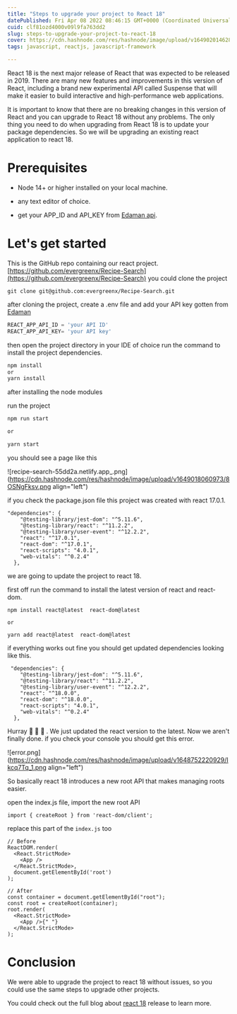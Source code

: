 ```yaml
---
title: "Steps to upgrade your project to React 18"
datePublished: Fri Apr 08 2022 08:46:15 GMT+0000 (Coordinated Universal Time)
cuid: clf81ozd4000v09l9fa763dd2
slug: steps-to-upgrade-your-project-to-react-18
cover: https://cdn.hashnode.com/res/hashnode/image/upload/v1649020146282/7NC43w-a1.png
tags: javascript, reactjs, javascript-framework

---
```


React 18 is the next major release of React that was expected to be released in 2019. There are many new features and improvements in this version of React, including a brand new experimental API called Suspense that will make it easier to build interactive and high-performance web applications.

It is important to know that there are no breaking changes in this version of React and you can upgrade to React 18 without any problems. The only thing you need to do when upgrading from React 18 is to update your package dependencies. So we will be upgrading an existing react application to react 18.

# Prerequisites

* Node 14+ or higher installed on your local machine.
    
* any text editor of choice.
    
* get your APP\_ID and API\_KEY from [Edaman api](https://developer.edamam.com/edamam-recipe-api).
    

# Let's get started

This is the GitHub repo containing our react project. [https://github.com/evergreenx/Recipe-Search](https://github.com/evergreenx/Recipe-Search) you could clone the project

```plaintext
git clone git@github.com:evergreenx/Recipe-Search.git
```

after cloning the project, create a .env file and add your API key gotten from [Edaman](https://www.edamam.com/)

```javascript
REACT_APP_API_ID = 'your API ID'
REACT_APP_API_KEY= 'your API key'
```

then open the project directory in your IDE of choice run the command to install the project dependencies.

```javascript
npm install
or 
yarn install
```

after installing the node modules

run the project

```javascript
npm run start

or

yarn start
```

you should see a page like this

![recipe-search-55dd2a.netlify.app_.png](https://cdn.hashnode.com/res/hashnode/image/upload/v1649018060973/8OSNgFksv.png align="left")

if you check the package.json file this project was created with react 17.0.1.

```plaintext
"dependencies": {
    "@testing-library/jest-dom": "^5.11.6",
    "@testing-library/react": "^11.2.2",
    "@testing-library/user-event": "^12.2.2",
    "react": "^17.0.1",
    "react-dom": "^17.0.1",
    "react-scripts": "4.0.1",
    "web-vitals": "^0.2.4"
  },
```

we are going to update the project to react 18.

first off run the command to install the latest version of react and react-dom.

```plaintext
npm install react@latest  react-dom@latest

or

yarn add react@latest  react-dom@latest
```

if everything works out fine you should get updated dependencies looking like this.

```plaintext
 "dependencies": {
    "@testing-library/jest-dom": "^5.11.6",
    "@testing-library/react": "^11.2.2",
    "@testing-library/user-event": "^12.2.2",
    "react": "^18.0.0",
    "react-dom": "^18.0.0",
    "react-scripts": "4.0.1",
    "web-vitals": "^0.2.4"
  },
```

Hurray 🥳 🥳 🥳 . We just updated the react version to the latest. Now we aren't finally done. if you check your console you should get this error.

![error.png](https://cdn.hashnode.com/res/hashnode/image/upload/v1648752220929/Ikcq7Tq_1.png align="left")

So basically react 18 introduces a new root API that makes managing roots easier.

open the index.js file, import the new root API

```plaintext
import { createRoot } from 'react-dom/client';
```

replace this part of the `index.js` too

```plaintext
// Before
ReactDOM.render(
  <React.StrictMode>
    <App />
  </React.StrictMode>,
  document.getElementById('root')
);

// After
const container = document.getElementById("root");
const root = createRoot(container);
root.render(
  <React.StrictMode>
    <App />{" "}
  </React.StrictMode>
);
```

# Conclusion

We were able to upgrade the project to react 18 without issues, so you could use the same steps to upgrade other projects.

You could check out the full blog about [react 18](https://reactjs.org/blog/2022/03/29/react-v18.html) release to learn more.